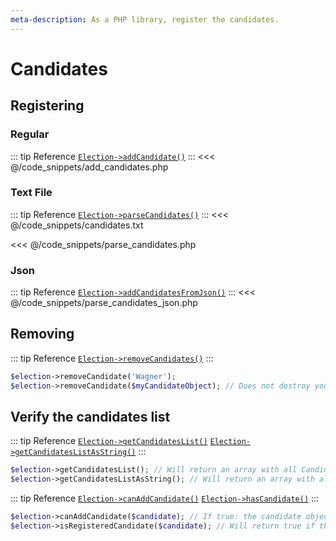 ```yaml
---
meta-description: As a PHP library, register the candidates.
---
```

# Candidates

## Registering

### **Regular**

::: tip Reference
[`Election->addCandidate()`](/api-reference/Election%20Class/Election--addCandidate)
:::
<<< @/code_snippets/add_candidates.php

### **Text File**

::: tip Reference
[`Election->parseCandidates()`](/api-reference/Election%20Class/Election--parseCandidates)
:::
<<< @/code_snippets/candidates.txt

<<< @/code_snippets/parse_candidates.php

### **Json**

::: tip Reference
[`Election->addCandidatesFromJson()`](/api-reference/Election%20Class/Election--addCandidatesFromJson)
:::
<<< @/code_snippets/parse_candidates_json.php

## Removing

::: tip Reference
[`Election->removeCandidates()`](/api-reference/Election%20Class/Election--removeCandidates)
:::
```php
$election->removeCandidate('Wagner');
$election->removeCandidate($myCandidateObject); // Does not destroy your Candidate object if it exists outside of the election object scope. It just unlinks it from this Election.
```

## Verify the candidates list

::: tip Reference
[`Election->getCandidatesList()`](/api-reference/Election%20Class/Election--getCandidatesList) 
[`Election->getCandidatesListAsString()`](/api-reference/Election%20Class/Election--getCandidatesListAsString)
:::

```php
$election->getCandidatesList(); // Will return an array with all Candidate objects.
$election->getCandidatesListAsString(); // Will return an array with all candidate names as strings.
```

::: tip Reference
[`Election->canAddCandidate()`](/api-reference/Election%20Class/Election--canAddCandidate) 
[`Election->hasCandidate()`](/api-reference/Election%20Class/Election--hasCandidate)
:::

```php
$election->canAddCandidate($candidate); // If true: the candidate object and the candidate string name are available.
$election->isRegisteredCandidate($candidate); // Will return true if the candidate is registered in this election.
```